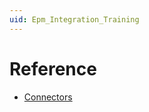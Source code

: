 ```yaml
---
uid: Epm_Integration_Training
---
```


# Reference

- [Connectors](xref:EpmIntegrationTrainingConnectors)
